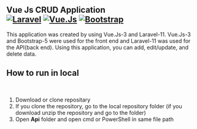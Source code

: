 Vue Js CRUD Application
<br>
<a href="https://laravel.com/"><img alt="Laravel" src="https://img.shields.io/badge/Laravel-orange.svg?logo=laravel&logoColor=white"></a>
<a href="https://vuejs.org/"><img alt="Vue.Js" src="https://img.shields.io/badge/Vue.js-35495E?&logo=vuedotjs&logoColor=4FC08D"></a>
<a href="https://getbootstrap.com/"><img alt="Bootstrap" src="https://img.shields.io/badge/Bootstrap-8311f9.svg?logo=bootstrap&logoColor=white"></a><br>
---
This application was created by using Vue.Js-3 and Laravel-11. Vue.Js-3 and Bootstrap-5 were used for the front end and Laravel-11 was used for the API(back end). Using this application, you can add, edit/update, and delete data.
<br>

How to run in local
---
<br>
<ol>
  <li>Download or clone repositary</li>
  <li>If you clone the repository, go to the local repository folder (if you download unzip the repository and go to the folder)</li>
  <li>Open <b>Api</b> folder and open cmd or PowerShell in same file path</li>
</ol>
